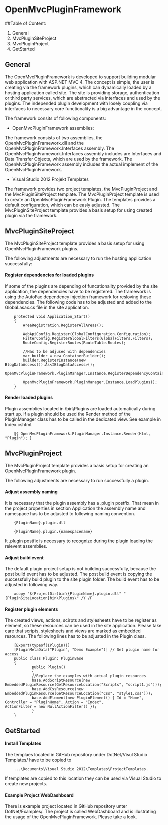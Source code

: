 # OpenMvcPluginFramework

##Table of Content:
1. General
2. MvcPluginSiteProject
3. MvcPluginProject
4. GetStarted

## General

The OpenMvcPluginFramework is developed to support building modular web application with ASP.NET MVC 4.
The concept is simple, the user is creating via the framework plugins, which can dynamically loaded by a hosting application
called site. The site is providing storage, authentication or third party services, which are abstracted via interfaces and used
by the plugins. The independed plugin development with losely coupling via interfaces to necessary core functionality is a big advantage in the concept.

The framework consits of following components:

- OpenMvcPluginFramework assemblies:

The framework consists of two assemblies, the OpenMvcPluginFramework.dll and the OpenMvcPluginFramework.Interfaces assembly.
The OpenMvcPluginFramework.Inferfaces assembly includes are Interfaces and Data Transfer Objects, which are used by the framework. The OpenMvcPluginFramework assembly includes the actual implement of the OpenMvcPluginFramework.

- Visual Studio 2012 Projekt Templates

The framework provides two project templates, the MvcPluginProject and the MvcPluginSiteProject template. The MvcPluginProject template is used to create an OpenMvcPluginFramework Plugin. The templates provides a default configuration, which can be easly adjusted. The MvcPluginSiteProject template provides a basis setup for using created plugin via the framework.


## MvcPluginSiteProject

The MvcPluginSiteProject template provides a basis setup for using OpenMvcPluginFramework plugins.

The following adjustments are necessary to run the hosting application successfully:

#### Register dependencies for loaded plugins

If some of the plugins are depending of funcationality provided by the site application, the dependencies have to be registered.
The framework is using the AutoFac dependency injection framework for resloving these dependencies.
The following code has to be adjusted and added to the Global.asax.cs file in the site application.

        protected void Application_Start()
        {
            AreaRegistration.RegisterAllAreas();

            WebApiConfig.Register(GlobalConfiguration.Configuration);
            FilterConfig.RegisterGlobalFilters(GlobalFilters.Filters);
            RouteConfig.RegisterRoutes(RouteTable.Routes);

            //Has to be adjused with dependencies
            var builder = new ContainerBuilder();
            builder.RegisterInstance(new BlogDataAccess()).As<IBlogDataAccess>();
            OpenMvcPluginFramework.PluginManager.Instance.RegisterDependencyContainer(builder.Build());

            OpenMvcPluginFramework.PluginManager.Instance.LoadPlugins();
        }

#### Render loaded plugins

Plugin assemblies located in \bin\Plugins are loaded automatically during start up. If a plugin should be 
used the Render method of the PluginManager class has to be called in the dedicated view. See example in Index.cshtml.


        @{ OpenMvcPluginFramework.PluginManager.Instance.Render(Html, "Plugin"); }


## MvcPluginProject
The MvcPluginProject template provides a basis setup for creating an OpenMvcPluginFramework plugin.

The following adjustments are necessary to run successfully a plugin.

#### Adjust assembly naming

It is necessary that the plugin assembly has a .plugin postfix. That mean in the project properties in section Application
the assembly name and namespace has to be adjusted to following naming convention.


        {PluginName}.plugin.dll
        
        {PluginName}.plugin.{namespacename}


It .plugin postfix is necessary to recognize during the plugin loading the relevent assemblies.

#### Adjust build event

The default plugin project setup is not building successfully, because the post build event has to be adjusted.
The post build event is copying the successfully build plugin to the site plugin folder. The build event has to be adjusted
in following way.


        xcopy "$(ProjectDir)bin\{PluginName}.plugin.dll" "{PluginSiteLocation}bin\Plugins\" /Y /F


#### Register plugin elements

The created views, actions, scirpts and stylesheets have to be register as element, so these resources can be used in the 
site application. Please take care that scripts, stylesheets and views are marked as embedded resources. 
The following lines has to be adjusted in the Plugin class.


        [Export(typeof(IPlugin))]
        [PluginMetaData("Plugin", "Demo Example")] // Set plugin name for access
        public class Plugin: PluginBase
        {
                public Plugin()
                {
                //Replace the examples with actual plugin resources
                base.AddScriptResource(new EmbeddedPluginResource(GetResourceLocation("Scripts", "script1.js")));
                base.AddCssResource(new EmbeddedPluginResource(GetResourceLocation("Css", "style1.css")));
                base.AddElement(new PluginElement() { Id = "Home", Controller = "PluginHome", Action = "Index",                       ActionFilter = new NullActionFilter() });
                }
        }

## GetStarted

#### Install Templates

The templaes located in GitHub repository under DotNet/Visul Studio Templates/ have to be copied to

        ...\Documents\Visual Studio 2012\Templates\ProjectTemplates.

If templates are copied to this location they can be used via Visual Studio to create new projects.

#### Example Project WebDashboard

There is example project located in GitHub repository unter DotNet/Examples/. The project is called WebDashboard and is 
illustrating the usage of the OpenMvcPluginFramework. Please take a look.
